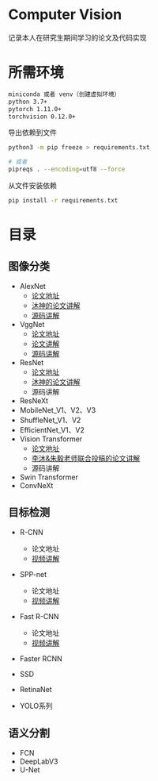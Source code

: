 # Computer Vision

记录本人在研究生期间学习的论文及代码实现

# 所需环境

```tex
miniconda 或者 venv（创建虚拟环境）
python 3.7+
pytorch 1.11.0+
torchvision 0.12.0+
```

导出依赖到文件

```bash
python3 -m pip freeze > requirements.txt

# 或者
pipreqs . --encoding=utf8 --force
```

从文件安装依赖
```bash
pip install -r requirements.txt
```

# 目录

## 图像分类

- AlexNet
  - [论文地址](https://arxiv.org/abs/1404.5997)
  - [沐神的论文讲解](https://www.bilibili.com/video/BV1ih411J7Kz)
  - [源码讲解](https://www.bilibili.com/video/BV1aY4y1k767)
- VggNet
  - [论文地址](https://arxiv.org/abs/1409.1556)
  - [论文讲解](https://www.bilibili.com/video/BV1PB4y117Yh/)
  - [源码讲解](https://www.bilibili.com/video/BV1wU4y1m7zo/)
- ResNet
  - [论文地址](https://arxiv.org/pdf/1512.03385.pdf)
  - [沐神的论文讲解](https://www.bilibili.com/video/BV1Fb4y1h73E)
  - 源码讲解
- ResNeXt
- MobileNet_V1、V2、V3
- ShuffleNet_V1、V2
- EfficientNet_V1、V2 
- Vision Transformer
  - [论文地址](https://arxiv.org/abs/2010.11929)
  - [李沐&朱毅老师联合投稿的论文讲解](https://www.bilibili.com/video/BV15P4y137jb)
  - 源码讲解
- Swin Transformer
- ConvNeXt

## 目标检测

- R-CNN
  - 论文地址
  - [视频讲解](https://www.bilibili.com/video/BV1iY4y1z78q)

- SPP-net
  - 论文地址
  - [视频讲解](https://www.bilibili.com/video/BV1vB4y19712)

- Fast R-CNN
  - 论文地址
  - [视频讲解](https://www.bilibili.com/video/BV1Z3411A7u6)

- Faster RCNN
- SSD
- RetinaNet 
- YOLO系列

## 语义分割

- FCN 
- DeepLabV3
- U-Net 
